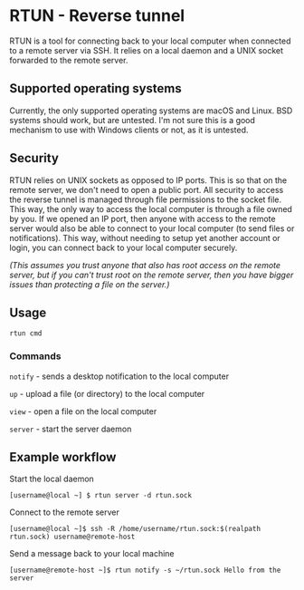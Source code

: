 # RTUN - Reverse tunnel

RTUN is a tool for connecting back to your local computer when connected to a
remote server via SSH. It relies on a local daemon and a UNIX socket forwarded
to the remote server.

## Supported operating systems

Currently, the only supported operating systems are macOS and Linux. BSD
systems should work, but are untested. I'm not sure this is a good mechanism to
use with Windows clients or not, as it is untested.

## Security

RTUN relies on UNIX sockets as opposed to IP ports. This is so that on the
remote server, we don't need to open a public port. All security to access the
reverse tunnel is managed through file permissions to the socket file. This
way, the only way to access the local computer is through a file owned by you.
If we opened an IP port, then anyone with access to the remote server would
also be able to connect to your local computer (to send files or
notifications). This way, without needing to setup yet another account or
login, you can connect back to your local computer securely. 

*(This assumes you trust anyone that also has root access on the remote server,
but if you can't trust root on the remote server, then you have bigger issues
than protecting a file on the server.)*


## Usage

    rtun cmd


### Commands

`notify` - sends a desktop notification to the local computer

`up` - upload a file (or directory) to the local computer

`view` - open a file on the local computer

`server` - start the server daemon

## Example workflow 

Start the local daemon

    [username@local ~] $ rtun server -d rtun.sock

Connect to the remote server

    [username@local ~]$ ssh -R /home/username/rtun.sock:$(realpath rtun.sock) username@remote-host

Send a message back to your local machine

    [username@remote-host ~]$ rtun notify -s ~/rtun.sock Hello from the server


